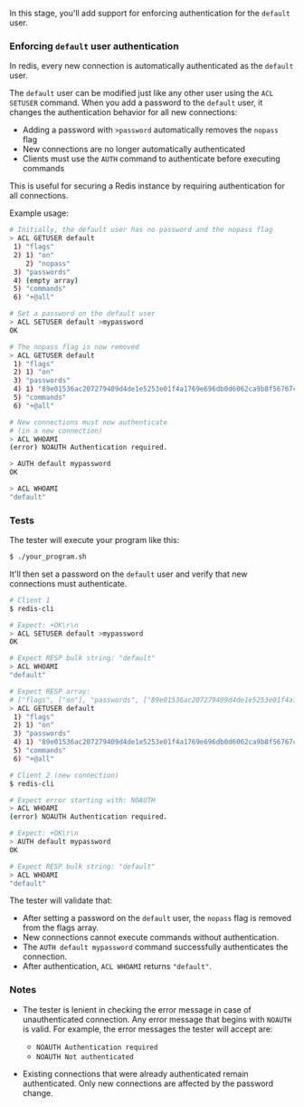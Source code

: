 In this stage, you'll add support for enforcing authentication for the `default` user.

### Enforcing `default` user authentication

In redis, every new connection is automatically authenticated as the `default` user.

The `default` user can be modified just like any other user using the `ACL SETUSER` command. When you add a password to the `default` user, it changes the authentication behavior for all new connections:

- Adding a password with `>password` automatically removes the `nopass` flag
- New connections are no longer automatically authenticated
- Clients must use the `AUTH` command to authenticate before executing commands

This is useful for securing a Redis instance by requiring authentication for all connections.

Example usage:

```bash
# Initially, the default user has no password and the nopass flag
> ACL GETUSER default
 1) "flags"
 2) 1) "on"
    2) "nopass"
 3) "passwords"
 4) (empty array)
 5) "commands"
 6) "+@all"

# Set a password on the default user
> ACL SETUSER default >mypassword
OK

# The nopass flag is now removed
> ACL GETUSER default
 1) "flags"
 2) 1) "on"
 3) "passwords"
 4) 1) "89e01536ac207279409d4de1e5253e01f4a1769e696db0d6062ca9b8f56767c8"
 5) "commands"
 6) "+@all"

# New connections must now authenticate
# (in a new connection)
> ACL WHOAMI
(error) NOAUTH Authentication required.

> AUTH default mypassword
OK

> ACL WHOAMI
"default"

```

### Tests

The tester will execute your program like this:

```bash
$ ./your_program.sh
```

It'll then set a password on the `default` user and verify that new connections must authenticate.

```bash
# Client 1
$ redis-cli

# Expect: +OK\r\n
> ACL SETUSER default >mypassword
OK

# Expect RESP bulk string: "default"
> ACL WHOAMI
"default"

# Expect RESP array:
# ["flags", ["on"], "passwords", ["89e01536ac207279409d4de1e5253e01f4a1769e696db0d6062ca9b8f56767c8"], "commands", "+@all"]
> ACL GETUSER default
 1) "flags"
 2) 1) "on"
 3) "passwords"
 4) 1) "89e01536ac207279409d4de1e5253e01f4a1769e696db0d6062ca9b8f56767c8"
 5) "commands"
 6) "+@all"

# Client 2 (new connection)
$ redis-cli

# Expect error starting with: NOAUTH
> ACL WHOAMI
(error) NOAUTH Authentication required.

# Expect: +OK\r\n
> AUTH default mypassword
OK

# Expect RESP bulk string: "default"
> ACL WHOAMI
"default"
```

The tester will validate that:
- After setting a password on the `default` user, the `nopass` flag is removed from the flags array.
- New connections cannot execute commands without authentication.
- The `AUTH default mypassword` command successfully authenticates the connection.
- After authentication, `ACL WHOAMI` returns `"default"`.

### Notes

- The tester is lenient in checking the error message in case of unauthenticated connection. Any error message that begins with `NOAUTH` is valid. For example, the error messages the tester will accept are:
    - `NOAUTH Authentication required`
    - `NOAUTH Not authenticated`

- Existing connections that were already authenticated remain authenticated. Only new connections are affected by the password change.